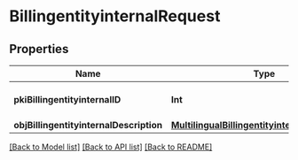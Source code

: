 # BillingentityinternalRequest

## Properties
Name | Type | Description | Notes
------------ | ------------- | ------------- | -------------
**pkiBillingentityinternalID** | **Int** | The unique ID of the Billingentityinternal. | [optional] 
**objBillingentityinternalDescription** | [**MultilingualBillingentityinternalDescription**](MultilingualBillingentityinternalDescription.md) |  | 

[[Back to Model list]](../README.md#documentation-for-models) [[Back to API list]](../README.md#documentation-for-api-endpoints) [[Back to README]](../README.md)


